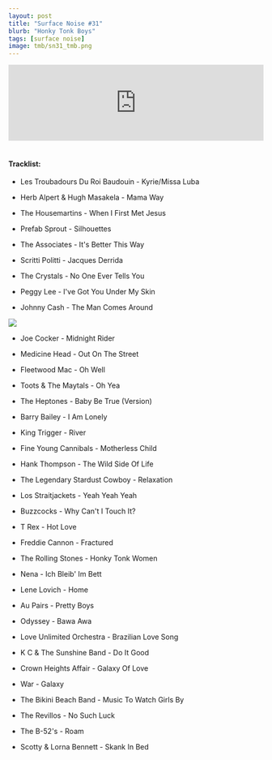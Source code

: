```yaml
---
layout: post
title: "Surface Noise #31"
blurb: "Honky Tonk Boys"
tags: [surface noise]
image: tmb/sn31_tmb.png
---
```


<iframe scrolling="no" id="hearthis_at_track_3028438" width="100%" height="150" src="https://hearthis.at/embed/3028438/transparent_black/?hcolor=&color=&style=2&block_size=2&block_space=1&background=1&waveform=0&cover=0&autoplay=0&css=" frameborder="0" allowtransparency allow="autoplay"><p>Listen to <a href="https://hearthis.at/zerocc/surface-noise-31-1318/" target="_blank">Surface Noise #31 (1/3/18)</a> <span>by</span><a href="https://hearthis.at/zerocc/" target="_blank" >Zero</a> <span>on</span> <a href="https://hearthis.at/" target="_blank">hearthis.at</a></p></iframe>
&nbsp;

#### Tracklist:

- Les Troubadours Du Roi Baudouin - Kyrie/Missa Luba
- Herb Alpert & Hugh Masakela - Mama Way
- The Housemartins - When I First Met Jesus

- Prefab Sprout - Silhouettes
- The Associates - It's Better This Way
- Scritti Politti - Jacques Derrida

- The Crystals - No One Ever Tells You
- Peggy Lee - I've Got You Under My Skin
- Johnny Cash - The Man Comes Around

![](https://lh3.googleusercontent.com/Y4ZrJK-9Kl4iqN4T8f5nofrC_s80VGFQ0PK9Q3JfqIP7dhxHoP4DyHGgBJOG0mnqCfwmGxHDWFRmOGHJAZWeGr7LCpWDKVixJcGQ_eFjbQGjgNrxX7_9XWvne5w54B-_iaFAY9J8DuMWHejRnOSoHTnRO-DPFULjgBJe0W7Tr_8joeC6bBXV9S1SHxMTThtnAMLG1vn5Bzd3P_Q6xfLiQv0AwoVtSHG4-77iZuDMh9jtaMZK7a4OoAMUH06HhzlwMGo8eFT4n51WuBbbPCVPoR_tu3Lpazh_IB3LmITJzyBRxJyhR9xVr-HVw6HjuG1ODlNrXPBhbsmAYURZLnLa_p9WuaE8GQO1oSuFfrcVSacDS_Gu1BzYAAwqJXih0porrYvgVDXN8UQyPfRJkAlwvks5yG1_c79kJ3OwFa5ujS0tUzz_thJjg-beTezpQVNt-isxKEjKDpBxGwthtg9TDaJGH1hAfhgTJ8_dEOphqykfswFsmsswWMCLU8ofBsqbSrvftts36RVZTLlWRhLtsRLoftbXkuKvR10B2lEVYrqE2UmJ6jlqobFb1RCHsNq9qC1wYqk9szy_xxxYRkANV8NkCg-LIQjOpTTIgO8mqx0b4sSNS6frcgudPSCWh-nxJ3AzFyWmY6b_MT5qsP3q5sdq=w600-h597-no)

- Joe Cocker - Midnight Rider
- Medicine Head - Out On The Street
- Fleetwood Mac - Oh Well

- Toots & The Maytals - Oh Yea
- The Heptones - Baby Be True (Version)
- Barry Bailey - I Am Lonely

- King Trigger - River
- Fine Young Cannibals - Motherless Child
- Hank Thompson - The Wild Side Of Life

- The Legendary Stardust Cowboy - Relaxation
- Los Straitjackets - Yeah Yeah Yeah
- Buzzcocks - Why Can't I Touch It?

- T Rex - Hot Love
- Freddie Cannon - Fractured
- The Rolling Stones - Honky Tonk Women

- Nena - Ich Bleib' Im Bett
- Lene Lovich - Home
- Au Pairs - Pretty Boys

- Odyssey - Bawa Awa
- Love Unlimited Orchestra - Brazilian Love Song
- K C & The Sunshine Band - Do It Good
- Crown Heights Affair - Galaxy Of Love
- War - Galaxy

- The Bikini Beach Band - Music To Watch Girls By
- The Revillos - No Such Luck
- The B-52's - Roam

- Scotty & Lorna Bennett - Skank In Bed
